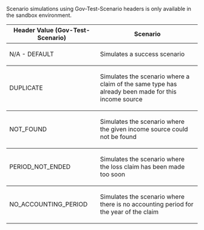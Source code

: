 <p>Scenario simulations using Gov-Test-Scenario headers is only available in the sandbox environment.</p>
<table>
    <thead>
        <tr>
            <th>Header Value (Gov-Test-Scenario)</th>
            <th>Scenario</th>
        </tr>
    </thead>
    <tbody>
        <tr>
            <td><p>N/A - DEFAULT</p></td>
            <td><p>Simulates a success scenario</p></td>
        </tr>          
    </tbody>
    <tbody>
        <tr>
            <td><p>DUPLICATE</p></td>
            <td><p>Simulates the scenario where a claim of the same type has already been made for this income source</p></td>
        </tr>
    </tbody>
    <tbody>
        <tr>
            <td><p>NOT_FOUND</p></td>
            <td><p>Simulates the scenario where the given income source could not be found</p></td>
        </tr>            
    </tbody>
    <tbody>
        <tr>
            <td><p>PERIOD_NOT_ENDED</p></td>
            <td><p>Simulates the scenario where the loss claim has been made too soon</p></td>
        </tr>            
    </tbody>
    <tbody>
        <tr>
            <td><p>NO_ACCOUNTING_PERIOD</p></td>
            <td><p>Simulates the scenario where there is no accounting period for the year of the claim</p></td>
        </tr>            
    </tbody>
</table>
